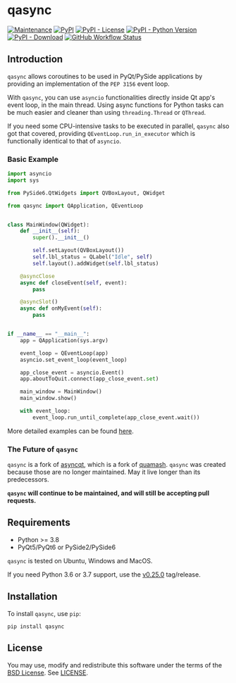 # qasync

[![Maintenance](https://img.shields.io/maintenance/yes/2025)](https://pypi.org/project/qasync)
[![PyPI](https://img.shields.io/pypi/v/qasync)](https://pypi.org/project/qasync)
[![PyPI - License](https://img.shields.io/pypi/l/qasync)](/LICENSE)
[![PyPI - Python Version](https://img.shields.io/pypi/pyversions/qasync)](https://pypi.org/project/qasync)
[![PyPI - Download](https://img.shields.io/pypi/dm/qasync)](https://pypi.org/project/qasync)
[![GitHub Workflow Status](https://img.shields.io/github/actions/workflow/status/CabbageDevelopment/qasync/main.yml)](https://github.com/CabbageDevelopment/qasync/actions/workflows/main.yml)

## Introduction

`qasync` allows coroutines to be used in PyQt/PySide applications by providing an implementation of the `PEP 3156` event loop.

With `qasync`, you can use `asyncio` functionalities directly inside Qt app's event loop, in the main thread. Using async functions for Python tasks can be much easier and cleaner than using `threading.Thread` or `QThread`.

If you need some CPU-intensive tasks to be executed in parallel, `qasync` also got that covered, providing `QEventLoop.run_in_executor` which is functionally identical to that of `asyncio`.

### Basic Example

```python
import asyncio
import sys

from PySide6.QtWidgets import QVBoxLayout, QWidget

from qasync import QApplication, QEventLoop


class MainWindow(QWidget):
    def __init__(self):
        super().__init__()

        self.setLayout(QVBoxLayout())
        self.lbl_status = QLabel("Idle", self)
        self.layout().addWidget(self.lbl_status)

    @asyncClose
    async def closeEvent(self, event):
        pass

    @asyncSlot()
    async def onMyEvent(self):
        pass


if __name__ == "__main__":
    app = QApplication(sys.argv)

    event_loop = QEventLoop(app)
    asyncio.set_event_loop(event_loop)

    app_close_event = asyncio.Event()
    app.aboutToQuit.connect(app_close_event.set)

    main_window = MainWindow()
    main_window.show()

    with event_loop:
        event_loop.run_until_complete(app_close_event.wait())
```

More detailed examples can be found [here](https://github.com/CabbageDevelopment/qasync/tree/master/examples).

### The Future of `qasync`

`qasync` is a fork of [asyncqt](https://github.com/gmarull/asyncqt), which is a fork of [quamash](https://github.com/harvimt/quamash). `qasync` was created because those are no longer maintained. May it live longer than its predecessors.

**`qasync` will continue to be maintained, and will still be accepting pull requests.**

## Requirements

- Python >= 3.8
- PyQt5/PyQt6 or PySide2/PySide6

`qasync` is tested on Ubuntu, Windows and MacOS.

If you need Python 3.6 or 3.7 support, use the [v0.25.0](https://github.com/CabbageDevelopment/qasync/releases/tag/v0.25.0) tag/release.

## Installation

To install `qasync`, use `pip`:

```
pip install qasync
```

## License

You may use, modify and redistribute this software under the terms of the [BSD License](http://opensource.org/licenses/BSD-2-Clause). See [LICENSE](/LICENSE).
